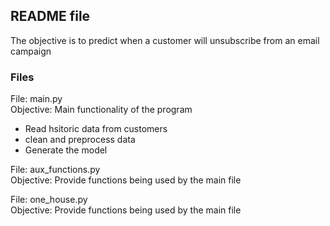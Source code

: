 ## README file 

The objective is to predict when a customer will unsubscribe from an email campaign

### Files

File: main.py  
Objective: Main functionality of the program  
 - Read hsitoric data from customers
 - clean and preprocess data
 - Generate the model

File: aux_functions.py  
Objective: Provide functions being used by the main file  

File: one_house.py  
Objective: Provide functions being used by the main file 
